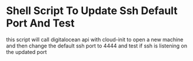 # Shell Script To Update Ssh Default Port And Test
this script will call digitalocean api with cloud-init to open a new machine and then change the default ssh port to 4444 and test if ssh is listening on the updated port

